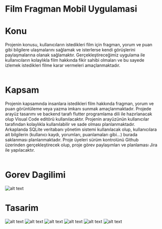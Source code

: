 # Film Fragman Mobil Uygulamasi
# Konu
Projenin konusu, kullanıcıların istedikleri film için fragman, yorum ve puan gibi bilgilere ulaşmalarını sağlamak ve isterlerse kendi görüşlerini paylaşmalarına olanak sağlamaktır. Gerçekleştireceğimiz uygulama ile kullanıcıların kolaylıkla film hakkında fikir sahibi olmaları ve bu sayede izlemek istedikleri filme karar vermeleri amaçlanmaktadır. <br>
<br>
# Kapsam
Projenin kapsamında insanlara istedikleri film hakkında fragman, yorum ve puan görüntüleme veya yazma imkanı sunmak amaçlanmaktadır. Projede arayüz tasarımı ve backend tarafı flutter programlama dili ile hazırlanacak olup Visual Code editörü kullanılacaktır. Projenin arayüzünün kullanıcılar tarafından kolaylıkla kullanılabilir ve sade olması planlanmaktadır. Arkaplanda SQLite veritabanı yönetim sistemi kullanılacak olup, kullanıcılara ait bilgilerin (kullanıcı kaydı, yorumları, puanlamaları gibi…) burada saklanması planlanmaktadır. Proje üyeleri sürüm kontrolünü Github üzerinden gerçekleştirecek olup, proje görev paylaşımları ve planlaması Jira ile yapılacaktır. <br>
<br>
# Gorev Dagilimi
![alt text](design/gorevler.png) 
# Tasarim
![alt text](design/giris.png) ![alt text](design/kaydol.png) 
![alt text](design/anasayfa.png) 
![alt text](design/filmDetay.png) ![alt text](design/fragman.png) ![alt text](design/populer.png)

